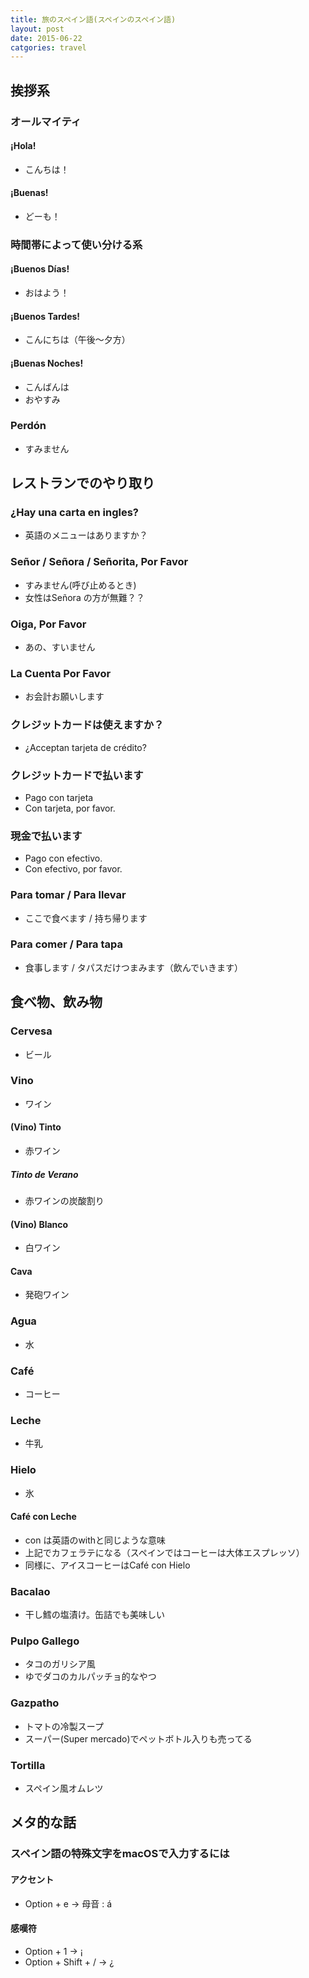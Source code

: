 ```yaml
---
title: 旅のスペイン語(スペインのスペイン語)
layout: post
date: 2015-06-22
catgories: travel
---
```


## 挨拶系

### オールマイティ

#### ¡Hola!

- こんちは！

#### ¡Buenas!

- どーも！
  
### 時間帯によって使い分ける系

#### ¡Buenos Días!

- おはよう！

#### ¡Buenos Tardes!

- こんにちは（午後〜夕方）

#### ¡Buenas Noches!

- こんばんは
- おやすみ

### Perdón

- すみません

## レストランでのやり取り

### ¿Hay una carta en ingles?

- 英語のメニューはありますか？

### Señor / Señora / Señorita, Por Favor

- すみません(呼び止めるとき)
- 女性はSeñora の方が無難？？

### Oiga, Por Favor

- あの、すいません

### La Cuenta Por Favor

- お会計お願いします

### クレジットカードは使えますか？

- ¿Acceptan tarjeta de crédito?

### クレジットカードで払います

- Pago con tarjeta
- Con tarjeta, por favor.

### 現金で払います

- Pago con efectivo.
- Con efectivo, por favor.

### Para tomar / Para llevar

- ここで食べます / 持ち帰ります

### Para comer / Para tapa

- 食事します / タパスだけつまみます（飲んでいきます）

## 食べ物、飲み物

### Cervesa

- ビール

### Vino

- ワイン

#### (Vino) Tinto

- 赤ワイン

##### Tinto de Verano

- 赤ワインの炭酸割り

#### (Vino) Blanco

- 白ワイン

#### Cava

- 発砲ワイン

### Agua

- 水

### Café

- コーヒー

### Leche

- 牛乳

### Hielo

- 氷

#### Café con Leche

- con は英語のwithと同じような意味
- 上記でカフェラテになる（スペインではコーヒーは大体エスプレッソ）
- 同様に、アイスコーヒーはCafé con Hielo

### Bacalao

- 干し鱈の塩漬け。缶詰でも美味しい

### Pulpo Gallego

- タコのガリシア風
- ゆでダコのカルパッチョ的なやつ

### Gazpatho

- トマトの冷製スープ
- スーパー(Super mercado)でペットボトル入りも売ってる

### Tortilla

- スペイン風オムレツ

## メタ的な話

### スペイン語の特殊文字をmacOSで入力するには

#### アクセント

- Option + e -> 母音 : á

#### 感嘆符

- Option + 1 -> ¡
- Option + Shift + / -> ¿
